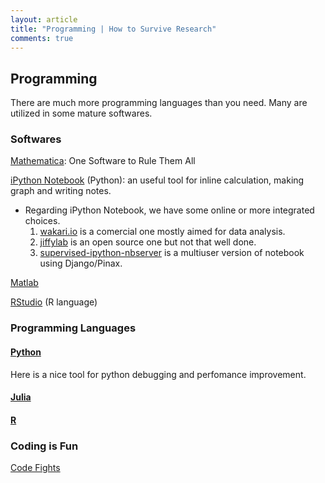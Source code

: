 ```yaml
---
layout: article
title: "Programming | How to Survive Research"
comments: true
---
```


## Programming

There are much more programming languages than you need. Many are utilized in some mature softwares.

### Softwares

[Mathematica](http://www.wolfram.com/mathematica/): One Software to Rule Them All

[iPython Notebook](http://ipython.org/notebook.html) (Python): an useful tool for inline calculation, making graph and writing notes.

* Regarding iPython Notebook, we have some online or more integrated choices.
  1. [wakari.io](http://wakari.io) is a comercial one mostly aimed for data analysis.
  2. [jiffylab](https://github.com/ptone/jiffylab) is an open source one but not that well done.
  3. [supervised-ipython-nbserver](https://github.com/writefaruq/supervised-ipython-nbserver) is a multiuser version of notebook using Django/Pinax.

[Matlab](http://www.mathworks.com/products/matlab/)

[RStudio](http://www.rstudio.com/) (R language)


### Programming Languages

#### [Python](https://www.python.org/)

Here is a nice tool for python debugging and perfomance improvement.

#### [Julia](http://julialang.org/)

#### [R](http://www.r-project.org/)


### Coding is Fun

[Code Fights](https://codefights.com/)